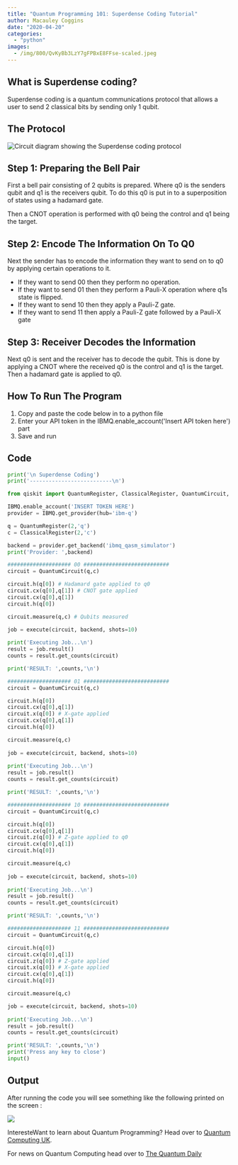 ```yaml
---
title: "Quantum Programming 101: Superdense Coding Tutorial"
author: Macauley Coggins
date: "2020-04-20"
categories: 
  - "python"
images:
  - /img/800/QvKyBb3LzY7gFPBxE8FFse-scaled.jpeg
---
```


## What is Superdense coding?

Superdense coding is a quantum communications protocol that allows a user to send 2 classical bits by sending only 1 qubit.

## The Protocol

![Circuit diagram showing the Superdense coding protocol](https://images.squarespace-cdn.com/content/v1/5d52f7bd9d7b3e0001819015/1568570192389-QKR2T26M5L77MMGSNYSO/ke17ZwdGBToddI8pDm48kHhDgr9o-CO5HUY18_e2tTRZw-zPPgdn4jUwVcJE1ZvWQUxwkmyExglNqGp0IvTJZUJFbgE-7XRK3dMEBRBhUpz_SQtWgrO0Gv26UofgWjnOOGhFSVLwPZgZm2lqxes1sgRVlwGgutYPF4XYvY8iVT8/Superdense_coding.png?format=750w)

## Step 1: Preparing the Bell Pair

First a bell pair consisting of 2 qubits is prepared. Where q0 is the senders qubit and q1 is the receivers qubit. To do this q0 is put in to a superposition of states using a hadamard gate.

Then a CNOT operation is performed with q0 being the control and q1 being the target.

## Step 2: Encode The Information On To Q0

Next the sender has to encode the information they want to send on to q0 by applying certain operations to it.

- If they want to send 00 then they perform no operation.
- If they want to send 01 then they perform a Pauli-X operation where q1s state is flipped.
- If they want to send 10 then they apply a Pauli-Z gate.
- If they want to send 11 then apply a Pauli-Z gate followed by a Pauli-X gate

## Step 3: Receiver Decodes the Information

Next q0 is sent and the receiver has to decode the qubit. This is done by applying a CNOT where the received q0 is the control and q1 is the target. Then a hadamard gate is applied to q0.

## How To Run The Program

1. Copy and paste the code below in to a python file
2. Enter your API token in the IBMQ.enable\_account('Insert API token here') part
3. Save and run

## Code

```py
print('\n Superdense Coding')
print('--------------------------\n')

from qiskit import QuantumRegister, ClassicalRegister, QuantumCircuit, execute,IBMQ

IBMQ.enable_account('INSERT TOKEN HERE')
provider = IBMQ.get_provider(hub='ibm-q')

q = QuantumRegister(2,'q')
c = ClassicalRegister(2,'c')

backend = provider.get_backend('ibmq_qasm_simulator')
print('Provider: ',backend)

#################### 00 ###########################
circuit = QuantumCircuit(q,c) 

circuit.h(q[0]) # Hadamard gate applied to q0
circuit.cx(q[0],q[1]) # CNOT gate applied
circuit.cx(q[0],q[1]) 
circuit.h(q[0])  

circuit.measure(q,c) # Qubits measured    

job = execute(circuit, backend, shots=10)
                               
print('Executing Job...\n')                  
result = job.result()
counts = result.get_counts(circuit)

print('RESULT: ',counts,'\n')

#################### 01 ###########################
circuit = QuantumCircuit(q,c) 

circuit.h(q[0])
circuit.cx(q[0],q[1])
circuit.x(q[0]) # X-gate applied
circuit.cx(q[0],q[1])
circuit.h(q[0])

circuit.measure(q,c)
       
job = execute(circuit, backend, shots=10)
                               
print('Executing Job...\n')                  
result = job.result()
counts = result.get_counts(circuit)

print('RESULT: ',counts,'\n')

#################### 10 ###########################
circuit = QuantumCircuit(q,c) 

circuit.h(q[0])
circuit.cx(q[0],q[1])
circuit.z(q[0]) # Z-gate applied to q0 
circuit.cx(q[0],q[1])
circuit.h(q[0])

circuit.measure(q,c)
      
job = execute(circuit, backend, shots=10)
                               
print('Executing Job...\n')                  
result = job.result()
counts = result.get_counts(circuit)

print('RESULT: ',counts,'\n')

#################### 11 ###########################
circuit = QuantumCircuit(q,c) 

circuit.h(q[0])
circuit.cx(q[0],q[1])
circuit.z(q[0]) # Z-gate applied 
circuit.x(q[0]) # X-gate applied 
circuit.cx(q[0],q[1])
circuit.h(q[0])

circuit.measure(q,c)

job = execute(circuit, backend, shots=10)
                               
print('Executing Job...\n')                  
result = job.result()
counts = result.get_counts(circuit)

print('RESULT: ',counts,'\n')
print('Press any key to close')
input()
```

## Output

After running the code you will see something like the following printed on the screen :

![](/img/800/superdense.png)

InteresteWant to learn about Quantum Programming? Head over to [Quantum Computing UK](https://quantumcomputinguk.org/).

For news on Quantum Computing head over to [The Quantum Daily](http://www.thequantumdaily.com/)
